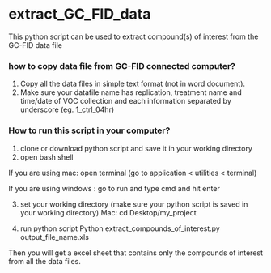 # extract_GC_FID_data

This python script can be used to extract compound(s) of interest from the GC-FID data file


### how to copy data file from GC-FID connected computer?

1. Copy all the data files in simple text format (not in word document).
2. Make sure your datafile name has replication, treatment name and time/date of VOC collection and each information separated by underscore (eg. 1_ctrl_04hr)

### How to run this script in your computer? 
1. clone or download python script and save it in your working directory
2. open bash shell

If you are using mac:
	open terminal (go to application < utilities < terminal)

If you are using windows :
	go to run and type cmd and hit enter
	
3. set your working directory (make sure your python script is saved in your working directory)
Mac:
	cd Desktop/my_project
	
3. run python script 
Python extract_compounds_of_interest.py output_file_name.xls 

Then you will get a excel sheet that contains only the compounds of interest from all the data files. 	